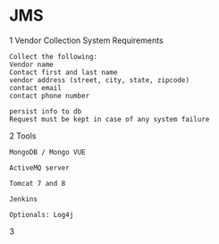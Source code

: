 # JMS

1 Vendor Collection System Requirements
```
Collect the following:
Vendor name
Contact first and last name
vendor address (street, city, state, zipcode)
contact email
contact phone number

persist info to db
Request must be kept in case of any system failure

```


2 Tools
```
MongoDB / Mongo VUE

ActiveMQ server

Tomcat 7 and 8

Jenkins

Optionals: Log4j

```

3 
```


```
